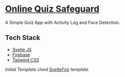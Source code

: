 # [Online Quiz Safeguard](https://online-quiz-safeguard.web.app) 
A Simple Quiz App with Activity Log and Face Detection. 

## Tech Stack 
- [Svelte JS](https://svelte.dev) 
- [Firebase](https://firebase.google.com) 
- [Tailwind CSS](https://https://tailwindcss.com/) 

*Initial Template Used [SvelteFire](https://github.com/codediodeio/sveltefire) template.*
